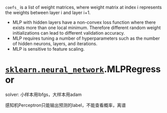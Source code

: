 `coefs_` is a list of weight matrices, where weight matrix at index i represents the weights between layer i and layer i+1. 

- MLP with hidden layers have a non-convex loss function where there exists more than one local minimum. Therefore different random weight initializations can lead to different validation accuracy.
- MLP requires tuning a number of hyperparameters such as the number of hidden neurons, layers, and iterations.
- MLP is sensitive to feature scaling.



# [`sklearn.neural_network`](https://scikit-learn.org/stable/modules/classes.html#module-sklearn.neural_network).MLPRegressor

solver: 小样本用lbfgs，大样本用adam





感知机Perceptron只能输出预测的label，不能查看概率，离谱